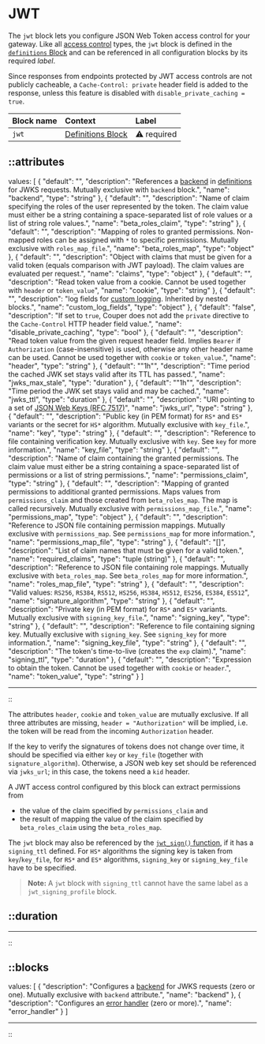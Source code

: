 # JWT

The `jwt` block lets you configure JSON Web Token access control for your gateway.
Like all [access control](/configuration/access-control) types, the `jwt` block is defined in
the [`definitions` Block](/configuration/block/definitions) and can be referenced in all configuration blocks by its
required _label_.

Since responses from endpoints protected by JWT access controls are not publicly cacheable, a `Cache-Control: private` header field is added to the response, unless this feature is disabled with `disable_private_caching = true`.

| Block name | Context                                               | Label            |
|:-----------|:------------------------------------------------------|:-----------------|
| `jwt`      | [Definitions Block](/configuration/block/definitions) | &#9888; required |

::attributes
---
values: [
  {
    "default": "",
    "description": "References a [backend](/configuration/block/backend) in [definitions](/configuration/block/definitions) for JWKS requests. Mutually exclusive with `backend` block.",
    "name": "backend",
    "type": "string"
  },
  {
    "default": "",
    "description": "Name of claim specifying the roles of the user represented by the token. The claim value must either be a string containing a space-separated list of role values or a list of string role values.",
    "name": "beta_roles_claim",
    "type": "string"
  },
  {
    "default": "",
    "description": "Mapping of roles to granted permissions. Non-mapped roles can be assigned with `*` to specific permissions. Mutually exclusive with `roles_map_file`.",
    "name": "beta_roles_map",
    "type": "object"
  },
  {
    "default": "",
    "description": "Object with claims that must be given for a valid token (equals comparison with JWT payload). The claim values are evaluated per request.",
    "name": "claims",
    "type": "object"
  },
  {
    "default": "",
    "description": "Read token value from a cookie. Cannot be used together with `header` or `token_value`",
    "name": "cookie",
    "type": "string"
  },
  {
    "default": "",
    "description": "log fields for [custom logging](/observation/logging#custom-logging). Inherited by nested blocks.",
    "name": "custom_log_fields",
    "type": "object"
  },
  {
    "default": "false",
    "description": "If set to `true`, Couper does not add the `private` directive to the `Cache-Control` HTTP header field value.",
    "name": "disable_private_caching",
    "type": "bool"
  },
  {
    "default": "",
    "description": "Read token value from the given request header field. Implies `Bearer` if `Authorization` (case-insensitive) is used, otherwise any other header name can be used. Cannot be used together with `cookie` or `token_value`.",
    "name": "header",
    "type": "string"
  },
  {
    "default": "\"1h\"",
    "description": "Time period the cached JWK set stays valid after its TTL has passed.",
    "name": "jwks_max_stale",
    "type": "duration"
  },
  {
    "default": "\"1h\"",
    "description": "Time period the JWK set stays valid and may be cached.",
    "name": "jwks_ttl",
    "type": "duration"
  },
  {
    "default": "",
    "description": "URI pointing to a set of [JSON Web Keys (RFC 7517)](https://datatracker.ietf.org/doc/html/rfc7517)",
    "name": "jwks_url",
    "type": "string"
  },
  {
    "default": "",
    "description": "Public key (in PEM format) for `RS*` and `ES*` variants or the secret for `HS*` algorithm. Mutually exclusive with `key_file`.",
    "name": "key",
    "type": "string"
  },
  {
    "default": "",
    "description": "Reference to file containing verification key. Mutually exclusive with `key`. See `key` for more information.",
    "name": "key_file",
    "type": "string"
  },
  {
    "default": "",
    "description": "Name of claim containing the granted permissions. The claim value must either be a string containing a space-separated list of permissions or a list of string permissions.",
    "name": "permissions_claim",
    "type": "string"
  },
  {
    "default": "",
    "description": "Mapping of granted permissions to additional granted permissions. Maps values from `permissions_claim` and those created from `beta_roles_map`. The map is called recursively. Mutually exclusive with `permissions_map_file`.",
    "name": "permissions_map",
    "type": "object"
  },
  {
    "default": "",
    "description": "Reference to JSON file containing permission mappings. Mutually exclusive with `permissions_map`. See `permissions_map` for more information.",
    "name": "permissions_map_file",
    "type": "string"
  },
  {
    "default": "[]",
    "description": "List of claim names that must be given for a valid token.",
    "name": "required_claims",
    "type": "tuple (string)"
  },
  {
    "default": "",
    "description": "Reference to JSON file containing role mappings. Mutually exclusive with `beta_roles_map`. See `beta_roles_map` for more information.",
    "name": "roles_map_file",
    "type": "string"
  },
  {
    "default": "",
    "description": "Valid values: `RS256`, `RS384`, `RS512`, `HS256`, `HS384`, `HS512`, `ES256`, `ES384`, `ES512`",
    "name": "signature_algorithm",
    "type": "string"
  },
  {
    "default": "",
    "description": "Private key (in PEM format) for `RS*` and `ES*` variants. Mutually exclusive with `signing_key_file`.",
    "name": "signing_key",
    "type": "string"
  },
  {
    "default": "",
    "description": "Reference to file containing signing key. Mutually exclusive with `signing_key`. See `signing_key` for more information.",
    "name": "signing_key_file",
    "type": "string"
  },
  {
    "default": "",
    "description": "The token's time-to-live (creates the `exp` claim).",
    "name": "signing_ttl",
    "type": "duration"
  },
  {
    "default": "",
    "description": "Expression to obtain the token. Cannot be used together with `cookie` or `header`.",
    "name": "token_value",
    "type": "string"
  }
]

---
::

The attributes `header`, `cookie` and `token_value` are mutually exclusive.
If all three attributes are missing, `header = "Authorization"` will be implied, i.e. the token will be read from the incoming `Authorization` header.

If the key to verify the signatures of tokens does not change over time, it should be specified via either `key` or `key_file` (together with `signature_algorithm`).
Otherwise, a JSON web key set should be referenced via `jwks_url`; in this case, the tokens need a `kid` header.

A JWT access control configured by this block can extract permissions from

- the value of the claim specified by `permissions_claim` and
- the result of mapping the value of the claim specified by `beta_roles_claim` using the `beta_roles_map`.

The `jwt` block may also be referenced by the [`jwt_sign()` function](/configuration/functions), if it has a `signing_ttl` defined. For `HS*` algorithms the signing key is taken from `key`/`key_file`, for `RS*` and `ES*` algorithms, `signing_key` or `signing_key_file` have to be specified.

> **Note:** A `jwt` block with `signing_ttl` cannot have the same label as a `jwt_signing_profile` block.

::duration
---
---
::

::blocks
---
values: [
  {
    "description": "Configures a [backend](/configuration/block/backend) for JWKS requests (zero or one). Mutually exclusive with `backend` attribute.",
    "name": "backend"
  },
  {
    "description": "Configures an [error handler](/configuration/block/error_handler) (zero or more).",
    "name": "error_handler"
  }
]

---
::
